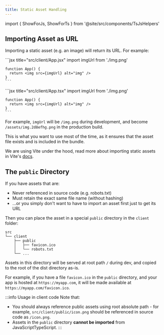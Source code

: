 ```yaml
---
title: Static Asset Handling
---
```


import { ShowForJs, ShowForTs } from '@site/src/components/TsJsHelpers'

## Importing Asset as URL

Importing a static asset (e.g. an image) will return its URL. For example:

<Tabs groupId="js-ts">
  <TabItem value="js" label="JavaScript">
    ```jsx title="src/client/App.jsx"
    import imgUrl from './img.png'

    function App() {
      return <img src={imgUrl} alt="img" />
    }
    ```
  </TabItem>

  <TabItem value="ts" label="TypeScript">
    ```jsx title="src/client/App.tsx"
    import imgUrl from './img.png'

    function App() {
      return <img src={imgUrl} alt="img" />
    }
    ```
  </TabItem>
</Tabs>

For example, `imgUrl` will be `/img.png` during development, and become `/assets/img.2d8efhg.png` in the production build.

This is what you want to use most of the time, as it ensures that the asset file exists and is included in the bundle.

We are using Vite under the hood, read more about importing static assets in Vite's [docs](https://vitejs.dev/guide/assets.html#importing-asset-as-url).

## The `public` Directory

If you have assets that are:

- Never referenced in source code (e.g. robots.txt)
- Must retain the exact same file name (without hashing)
- ...or you simply don't want to have to import an asset first just to get its URL

Then you can place the asset in a special `public` directory in the `client` folder:

```
src
└── client
    ├── public
    │   ├── favicon.ico
    │   └── robots.txt
    └── ...
```

Assets in this directory will be served at root path `/` during dev, and copied to the root of the dist directory as-is.

For example, if you have a file `favicon.ico` in the `public` directory, and your app is hosted at `https://myapp.com`, it will be made available at `https://myapp.com/favicon.ico`.

:::info Usage in client code
Note that:

- You should always reference public assets using root absolute path - for example, `src/client/public/icon.png` should be referenced in source code as `/icon.png`.
- Assets in the `public` directory **cannot be imported** from <ShowForJs>JavaScript</ShowForJs><ShowForTs>TypeScript</ShowForTs>.
  :::
